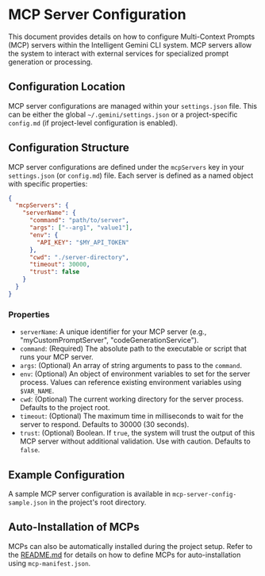 # MCP Server Configuration

This document provides details on how to configure Multi-Context Prompts (MCP) servers within the Intelligent Gemini CLI system. MCP servers allow the system to interact with external services for specialized prompt generation or processing.

## Configuration Location

MCP server configurations are managed within your `settings.json` file. This can be either the global `~/.gemini/settings.json` or a project-specific `config.md` (if project-level configuration is enabled).

## Configuration Structure

MCP server configurations are defined under the `mcpServers` key in your `settings.json` (or `config.md`) file. Each server is defined as a named object with specific properties:

```json
{
  "mcpServers": {
    "serverName": {
      "command": "path/to/server",
      "args": ["--arg1", "value1"],
      "env": {
        "API_KEY": "$MY_API_TOKEN"
      },
      "cwd": "./server-directory",
      "timeout": 30000,
      "trust": false
    }
  }
}
```

### Properties

*   `serverName`: A unique identifier for your MCP server (e.g., "myCustomPromptServer", "codeGenerationService").
*   `command`: (Required) The absolute path to the executable or script that runs your MCP server.
*   `args`: (Optional) An array of string arguments to pass to the `command`.
*   `env`: (Optional) An object of environment variables to set for the server process. Values can reference existing environment variables using `$VAR_NAME`.
*   `cwd`: (Optional) The current working directory for the server process. Defaults to the project root.
*   `timeout`: (Optional) The maximum time in milliseconds to wait for the server to respond. Defaults to 30000 (30 seconds).
*   `trust`: (Optional) Boolean. If `true`, the system will trust the output of this MCP server without additional validation. Use with caution. Defaults to `false`.

## Example Configuration

A sample MCP server configuration is available in `mcp-server-config-sample.json` in the project's root directory.

## Auto-Installation of MCPs

MCPs can also be automatically installed during the project setup. Refer to the [README.md](../README.md) for details on how to define MCPs for auto-installation using `mcp-manifest.json`.
